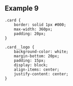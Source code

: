 ## Example 9
    .card {
        border: solid 1px #000;
        max-width: 360px;
        padding: 20px;
    }
  
    .card__logo {
        background-color: white;
        margin-bottom: 20px;
        padding: 15px;
        display: block;
        align-items: center;
        justify-content: center;
    }
